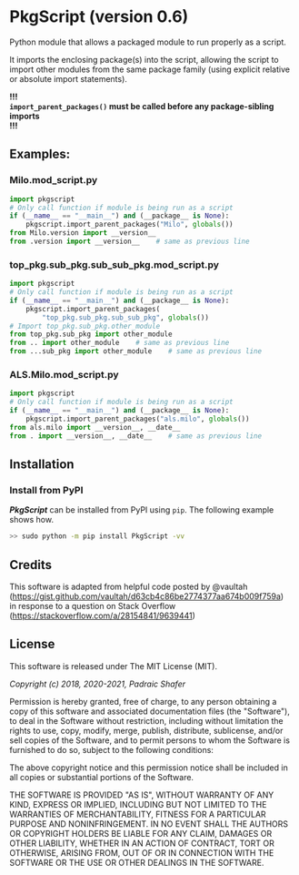 # PkgScript (version 0.6)

Python module that allows a packaged module to run properly as a script. 

It imports the enclosing package(s) into the script, allowing the script to 
import other modules from the same package family (using explicit relative or 
absolute import statements).

**!!!  
`import_parent_packages()` must be called before any package-sibling imports  
!!!**

## Examples:

### Milo.mod_script.py
```python
import pkgscript
# Only call function if module is being run as a script
if (__name__ == "__main__") and (__package__ is None):
    pkgscript.import_parent_packages("Milo", globals())
from Milo.version import __version__
from .version import __version__    # same as previous line
```

### top_pkg.sub_pkg.sub_sub_pkg.mod_script.py
```python
import pkgscript
# Only call function if module is being run as a script
if (__name__ == "__main__") and (__package__ is None):
    pkgscript.import_parent_packages(
        "top_pkg.sub_pkg.sub_sub_pkg", globals())
# Import top_pkg.sub_pkg.other_module
from top_pkg.sub_pkg import other_module
from .. import other_module    # same as previous line
from ...sub_pkg import other_module    # same as previous line
```

### ALS.Milo.mod_script.py
```python
import pkgscript
# Only call function if module is being run as a script
if (__name__ == "__main__") and (__package__ is None):
    pkgscript.import_parent_packages("als.milo", globals())
from als.milo import __version__, __date__
from . import __version__, __date__    # same as previous line
```


Installation
---
### Install from PyPI
**_PkgScript_** can be installed from PyPI using `pip`.
The following example shows how.
```bash
>> sudo python -m pip install PkgScript -vv
```

## Credits

This software is adapted from helpful code posted by @vaultah  
    (https://gist.github.com/vaultah/d63cb4c86be2774377aa674b009f759a)  
    in response to a question on Stack Overflow  
    (https://stackoverflow.com/a/28154841/9639441)


## License

This software is released under The MIT License (MIT).

_Copyright (c) 2018, 2020-2021, Padraic Shafer_

Permission is hereby granted, free of charge, to any person obtaining a
copy of this software and associated documentation files (the "Software"),
to deal in the Software without restriction, including without limitation
the rights to use, copy, modify, merge, publish, distribute, sublicense,
and/or sell copies of the Software, and to permit persons to whom the
Software is furnished to do so, subject to the following conditions:

The above copyright notice and this permission notice shall be included in
all copies or substantial portions of the Software.

THE SOFTWARE IS PROVIDED "AS IS", WITHOUT WARRANTY OF ANY KIND, EXPRESS OR
IMPLIED, INCLUDING BUT NOT LIMITED TO THE WARRANTIES OF MERCHANTABILITY,
FITNESS FOR A PARTICULAR PURPOSE AND NONINFRINGEMENT. IN NO EVENT SHALL THE
AUTHORS OR COPYRIGHT HOLDERS BE LIABLE FOR ANY CLAIM, DAMAGES OR OTHER
LIABILITY, WHETHER IN AN ACTION OF CONTRACT, TORT OR OTHERWISE, ARISING
FROM, OUT OF OR IN CONNECTION WITH THE SOFTWARE OR THE USE OR OTHER
DEALINGS IN THE SOFTWARE.